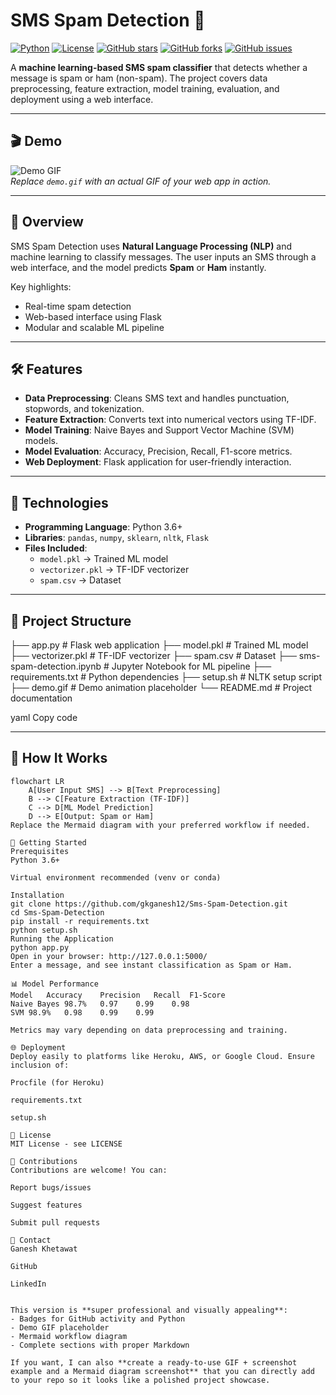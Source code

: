 # SMS Spam Detection 🚀

[![Python](https://img.shields.io/badge/python-3.10-blue)](https://www.python.org/)
[![License](https://img.shields.io/badge/license-MIT-green)](LICENSE)
[![GitHub stars](https://img.shields.io/github/stars/gkganesh12/Sms-Spam-Detection?style=social)](https://github.com/gkganesh12/Sms-Spam-Detection/stargazers)
[![GitHub forks](https://img.shields.io/github/forks/gkganesh12/Sms-Spam-Detection?style=social)](https://github.com/gkganesh12/Sms-Spam-Detection/network)
[![GitHub issues](https://img.shields.io/github/issues/gkganesh12/Sms-Spam-Detection)](https://github.com/gkganesh12/Sms-Spam-Detection/issues)

A **machine learning-based SMS spam classifier** that detects whether a message is spam or ham (non-spam). The project covers data preprocessing, feature extraction, model training, evaluation, and deployment using a web interface.

---

## 🎬 Demo

![Demo GIF](demo.gif)  
*Replace `demo.gif` with an actual GIF of your web app in action.*

---

## 📘 Overview

SMS Spam Detection uses **Natural Language Processing (NLP)** and machine learning to classify messages. The user inputs an SMS through a web interface, and the model predicts **Spam** or **Ham** instantly.  

Key highlights:  
- Real-time spam detection  
- Web-based interface using Flask  
- Modular and scalable ML pipeline  

---

## 🛠 Features

- **Data Preprocessing**: Cleans SMS text and handles punctuation, stopwords, and tokenization.  
- **Feature Extraction**: Converts text into numerical vectors using TF-IDF.  
- **Model Training**: Naive Bayes and Support Vector Machine (SVM) models.  
- **Model Evaluation**: Accuracy, Precision, Recall, F1-score metrics.  
- **Web Deployment**: Flask application for user-friendly interaction.  

---

## 🧪 Technologies

- **Programming Language**: Python 3.6+  
- **Libraries**: `pandas`, `numpy`, `sklearn`, `nltk`, `Flask`  
- **Files Included**:  
  - `model.pkl` → Trained ML model  
  - `vectorizer.pkl` → TF-IDF vectorizer  
  - `spam.csv` → Dataset  

---

## 📁 Project Structure

├── app.py # Flask web application
├── model.pkl # Trained ML model
├── vectorizer.pkl # TF-IDF vectorizer
├── spam.csv # Dataset
├── sms-spam-detection.ipynb # Jupyter Notebook for ML pipeline
├── requirements.txt # Python dependencies
├── setup.sh # NLTK setup script
├── demo.gif # Demo animation placeholder
└── README.md # Project documentation

yaml
Copy code

---

## 🧠 How It Works

```mermaid
flowchart LR
    A[User Input SMS] --> B[Text Preprocessing]
    B --> C[Feature Extraction (TF-IDF)]
    C --> D[ML Model Prediction]
    D --> E[Output: Spam or Ham]
Replace the Mermaid diagram with your preferred workflow if needed.

🚀 Getting Started
Prerequisites
Python 3.6+

Virtual environment recommended (venv or conda)

Installation
git clone https://github.com/gkganesh12/Sms-Spam-Detection.git
cd Sms-Spam-Detection
pip install -r requirements.txt
python setup.sh
Running the Application
python app.py
Open in your browser: http://127.0.0.1:5000/
Enter a message, and see instant classification as Spam or Ham.

📊 Model Performance
Model	Accuracy	Precision	Recall	F1-Score
Naive Bayes	98.7%	0.97	0.99	0.98
SVM	98.9%	0.98	0.99	0.99

Metrics may vary depending on data preprocessing and training.

🌐 Deployment
Deploy easily to platforms like Heroku, AWS, or Google Cloud. Ensure inclusion of:

Procfile (for Heroku)

requirements.txt

setup.sh

📝 License
MIT License - see LICENSE

🙌 Contributions
Contributions are welcome! You can:

Report bugs/issues

Suggest features

Submit pull requests

💬 Contact
Ganesh Khetawat

GitHub

LinkedIn


This version is **super professional and visually appealing**:  
- Badges for GitHub activity and Python  
- Demo GIF placeholder  
- Mermaid workflow diagram  
- Complete sections with proper Markdown  

If you want, I can also **create a ready-to-use GIF + screenshot example and a Mermaid diagram screenshot** that you can directly add to your repo so it looks like a polished project showcase.  
